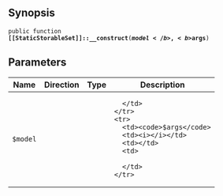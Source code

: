 ## Synopsis

<code>public function <b>[[StaticStorableSet]]::__construct</b>(<b>$model</b>, <b>$args</b>)</code>

## Parameters

<table>
  <thead>
    <tr>
      <th>Name</th>
      <th>Direction</th>
      <th>Type</th>
      <th>Description</th>
    </tr>
  </thead>
  <tbody>
    <tr>
      <td><code>$model</code>
      <td><i></i></td>
      <td></td>
      <td>

      </td>
    </tr>
    <tr>
      <td><code>$args</code>
      <td><i></i></td>
      <td></td>
      <td>

      </td>
    </tr>
  </tbody>
</table>

